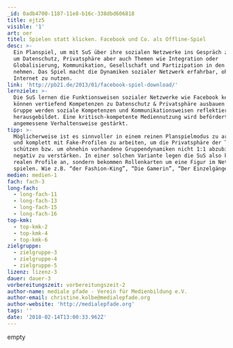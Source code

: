 ```yaml
---
_id: 0adb4700-1187-11e8-b16c-338dbd606818
title: ejtz5
visible: '1'
art: oer
titel: Spielen statt klicken. Facebook und Co. als Offline-Spiel
desc: >-
  Ein Planspiel, um mit SuS über ihre sozialen Netzwerke ins Gespräch zu komme,
  um Datenschutz, Privatsphäre aber auch Themen wie Integration oder
  Globalisierung, Kommunikation, Gesellschaft und Partizipation in den Blick zu
  nehmen. Das Spiel macht die Dynamiken sozialer Netzwerk erfahrbar, ohne das
  Internet zu nutzen.
link: 'http://pb21.de/2013/01/facebook-spiel-download/'
lernziele: >-
  Die SuS lernen die Funktionsweisen sozialer Netzwerke wie Facebook kennen und
  können vertiefend Kompetenzen zu Datenschutz & Privatsphäre ausbauen. In der
  Gruppe werden soziale Kompetenzen und Kommunikationsweisen reflektiert und
  herausgebildet. Eine kritisch-kompetente Mediennutzung wird befördert und
  angemessene Verhaltensweise gestärkt.
tipp: >-
  Möglicherweise ist es sinnvoller in einem reinen Planspielmodus zu arbeiten
  und komplett mit Fake-Profilen zu arbeiten, um die Privatsphäre der TN zu
  schützen bzw. um ohnehin vorhandene Gruppendynamiken nicht 1:1 abzubilden und
  negativ zu verstärken. In einer solchen Variante legen die SuS also keine
  realen Profile an, sondern bekommen Rollenkarten um eine Figur im Netzwerk zu
  spielen. Wie z.B. “der Fashion-King”, “Die Gamerin”, “Der Einzelgänger”, …
medien: medien-1
fach: fach-3
long-fach:
  - long-fach-11
  - long-fach-13
  - long-fach-15
  - long-fach-16
top-kmk:
  - top-kmk-2
  - top-kmk-4
  - top-kmk-6
zielgruppe:
  - zielgruppe-3
  - zielgruppe-4
  - zielgruppe-5
lizenz: lizenz-3
dauer: dauer-3
vorbereitungszeit: vorbereitungszeit-2
author-name: mediale pfade - Verein für Medienbildung e.V.
author-email: christine.kolbe@medialepfade.org
author-website: 'http://medialepfade.org'
tags: ''
date: '2018-02-14T13:00:33.962Z'
---
```

empty
